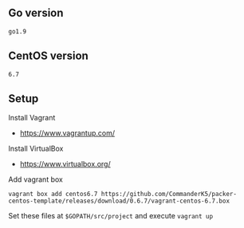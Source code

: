 ## Go version
`go1.9`

## CentOS version
`6.7`

## Setup
Install Vagrant
- https://www.vagrantup.com/

Install VirtualBox
- https://www.virtualbox.org/

Add vagrant box
```
vagrant box add centos6.7 https://github.com/CommanderK5/packer-centos-template/releases/download/0.6.7/vagrant-centos-6.7.box
```

Set these files at `$GOPATH/src/project` and execute `vagrant up`
